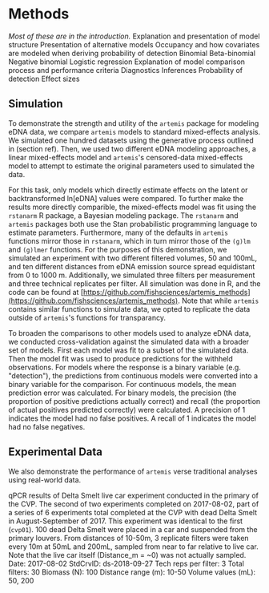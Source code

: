 # Methods

*Most of these are in the introduction.* 
Explanation and presentation of model structure
Presentation of alternative models
Occupancy and how covariates are modeled when deriving probability of detection
Binomial
Beta-binomial
Negative binomial
Logistic regression
Explanation of model comparison process and performance criteria
Diagnostics
Inferences
Probability of detection
Effect sizes

## Simulation 

To demonstrate the strength and utility of the `artemis` package for
modeling eDNA data, we compare `artemis` models to standard
mixed-effects analysis.  We simulated one hundred datasets using the
generative process outlined in (section ref).  Then, we used two
different eDNA modeling approaches, a linear mixed-effects model and
`artemis`'s censored-data mixed-effects model to attempt to estimate
the original parameters used to simulated the data. 

For this task, only models which directly estimate effects on the
latent or backtransformed ln[eDNA] values were compared. To further
make the results more directly comparible, the mixed-effects model was
fit using the `rstanarm` R package, a Bayesian modeling package. The
`rstanarm` and `artemis` packages both use the Stan probabilistic
programming language to estimate parameters. Furthermore, many of the
defaults in `artemis` functions mirror those in `rstanarm`, which in
turn mirror those of the `(g)lm` and `(g)lmer` functions. For the
purposes of this demonstration, we simulated an experiment with two
different filtered volumes, 50 and 100mL, and ten different distances
from eDNA emission source spread equidistant from 0 to 1000
m. Additionally, we simulated three filters per measurement and three
technical replicates per filter. All simulation was done in R, and the
code can be found at
[https://github.com/fishsciences/artemis_methods](https://github.com/fishsciences/artemis_methods).
Note that while `artemis` contains similar functions to simulate data,
we opted to replicate the data outside of `artemis`'s functions for
transparancy. 

<!-- Unsure about this --> 
To broaden the comparisons
to other models used to analyze eDNA data, we conducted
cross-validation against the simulated data with a broader set of
models.  First each model was fit to a subset of the simulated
data. Then the model fit was used to produce predictions for the
withheld observations. For models where the response is a binary
variable (e.g. "detection"), the predictions from continuous models
were converted into a binary variable for the comparison. For
continuous models, the mean prediction error was calculated. For
binary models, the precision (the proportion of positive predictions
actually correct) and recall (the proportion of actual positives
predicted correctly) were calculated. A precision of 1 indicates the
model had no false positives. A recall of 1 indicates the model had no
false negatives.


## Experimental Data

We also demonstrate the performance of `artemis` verse traditional
analyses using real-world data.
<!-- From help file for datasets -->
qPCR results of Delta Smelt live car experiment conducted in the
primary of the CVP.  The second of two experiments completed on
2017-08-02, part of a series of 6 experiments total completed at the
CVP with dead Delta Smelt in August-September of 2017.  This
experiment was identical to the first (`cvp01`).  100 dead Delta Smelt
were placed in a car and suspended from the primary louvers. From
distances of 10-50m, 3 replicate filters were taken every 10m at 50mL
and 200mL, sampled from near to far relative to live car.  Note that
the live car itself (Distance_m = ~0) was not actually sampled.
Date: 2017-08-02 StdCrvID: ds-2018-09-27 Tech reps per filter: 3 Total
filters: 30 Biomass (N): 100 Distance range (m): 10-50 Volume values
(mL): 50, 200

